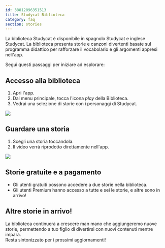 ```yaml
---
id: 38812096351513
title: Studycat Biblioteca
category: faq
section: stories
---
```


La biblioteca Studycat è disponibile in spagnolo Studycat e inglese Studycat. La biblioteca presenta storie e canzoni divertenti basate sul programma didattico per rafforzare il vocabolario e gli argomenti appresi nell'app.

Segui questi passaggi per iniziare ad esplorare:

## Accesso alla biblioteca

1. Apri l'app.
2. Dal menu principale, tocca l'icona _play_ della Biblioteca.
3. Vedrai una selezione di storie con i personaggi di Studycat.

![](https://help.studycat.com/hc/article_attachments/38812096342041)

## Guardare una storia

1. Scegli una storia toccandola.
2. Il video verrà riprodotto direttamente nell'app.

![](https://help.studycat.com/hc/article_attachments/38812096344217)

## Storie gratuite e a pagamento

- Gli utenti gratuiti possono accedere a due storie nella biblioteca.
- Gli utenti Premium hanno accesso a tutte e sei le storie, e altre sono in arrivo!

## Altre storie in arrivo!

La biblioteca continuerà a crescere man mano che aggiungeremo nuove storie, permettendo a tuo figlio di divertirsi con nuovi contenuti mentre impara.  
Resta sintonizzato per i prossimi aggiornamenti!